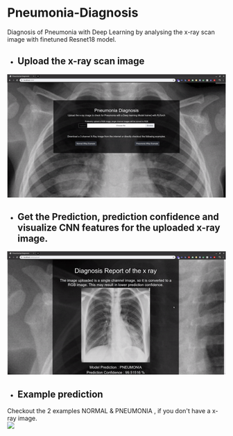 # Pneumonia-Diagnosis
Diagnosis of Pneumonia with Deep Learning by analysing the x-ray scan image with finetuned Resnet18 model.

- ## Upload the x-ray scan image
![](assets/01-upload.gif)

- ## Get the Prediction, prediction confidence and visualize CNN features for the uploaded x-ray image.
![](assets/02-analyse_report.gif)

- ## Example prediction
Checkout the 2 examples NORMAL & PNEUMONIA , if you don't have a x-ray image.<br>
![](assets/03-example.gif)
